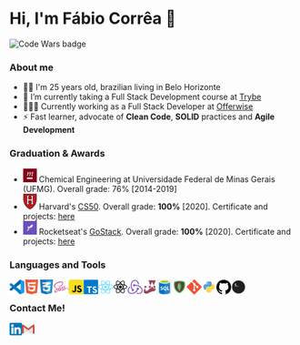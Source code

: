 # Hi, I'm Fábio Corrêa 👋

<img alt="Code Wars badge" width="100px" src="https://www.codewars.com/users/fabiosenracorrea/badges/micro" />

### About me

- 🧔🏽 I'm 25 years old, brazilian living in Belo Horizonte
- 🌱 I’m currently taking a Full Stack Development course at [Trybe](https://www.betrybe.com/)
- 👨🏻‍💻 Currently working as a Full Stack Developer at [Offerwise](https://www.offerwise.com/)
- ⚡ Fast learner, advocate of **Clean Code**, **SOLID** practices and **Agile Development**

### Graduation & Awards

<ul>
  <li>
    <img alt="ufmg" width="24px" src="https://github.com/fabiosenracorrea/fabiosenracorrea/blob/master/icons/ufmg.png" />
    <span>Chemical Engineering at Universidade Federal de Minas Gerais (UFMG). Overall grade: 76% [2014-2019]</span>
  </li>
  <li>
    <img alt="harvard" width="24px" src="https://github.com/fabiosenracorrea/fabiosenracorrea/blob/master/icons/harvard.png" />
    <span>Harvard's <a href="https://cs50.harvard.edu/x/2020/">CS50</a>. Overall grade: <strong>100%</strong> [2020]. Certificate and projects: <a href="https://github.com/fabiosenracorrea/CS50" target="_blank" rel="noreferrer">here</a></span>
  </li>
  <li>
    <img alt="rocketseat" width="24px" src="https://github.com/fabiosenracorrea/fabiosenracorrea/blob/master/icons/rocketseat.jpeg" />
    <span>Rocketseat's <a href="https://rocketseat.com.br/">GoStack</a>. Overall grade: <strong>100%</strong> [2020]. Certificate and projects: <a href="https://github.com/fabiosenracorrea/Rocketseat_go_stack" target="_blank" rel="noreferrer">here</a></span>
  </li>
</ul>


### Languages and Tools

<img align="left" alt="Visual Studio Code" width="26px" src="https://github.com/fabiosenracorrea/fabiosenracorrea/blob/master/icons/vscode.png" />
<img align="left" alt="HTML5" width="26px" src="https://github.com/fabiosenracorrea/fabiosenracorrea/blob/master/icons/html5.png" />
<img align="left" alt="CSS3" width="26px" src="https://github.com/fabiosenracorrea/fabiosenracorrea/blob/master/icons/css3.png" />
<img align="left" alt="Sass" width="26px" src="https://github.com/fabiosenracorrea/fabiosenracorrea/blob/master/icons/sass.png" />
<img align="left" alt="JavaScript" width="26px" src="https://github.com/fabiosenracorrea/fabiosenracorrea/blob/master/icons/javascript.png" />
<img align="left" alt="Typescript" width="26px" src="https://github.com/fabiosenracorrea/fabiosenracorrea/blob/master/icons/typescript.png" />
<img align="left" alt="React" width="26px" src="https://github.com/fabiosenracorrea/fabiosenracorrea/blob/master/icons/react.png" />
<img align="left" alt="React-Native" width="26px" src="https://github.com/fabiosenracorrea/fabiosenracorrea/blob/master/icons/react-native.png" />
<img align="left" alt="Redux" width="26px" src="https://github.com/fabiosenracorrea/fabiosenracorrea/blob/master/icons/redux.png" />
<img align="left" alt="Jest" width="26px" src="https://github.com/fabiosenracorrea/fabiosenracorrea/blob/master/icons/jest.png" />
<img align="left" alt="SQL" width="26px" src="https://github.com/fabiosenracorrea/fabiosenracorrea/blob/master/icons/sql.png" />
<img align="left" alt="MongoDB" width="26px" src="https://github.com/fabiosenracorrea/fabiosenracorrea/blob/master/icons/mongodb.png" />
<img align="left" alt="Git" width="26px" src="https://github.com/fabiosenracorrea/fabiosenracorrea/blob/master/icons/git.png" />
<img align="left" alt="Git" width="26px" src="https://github.com/fabiosenracorrea/fabiosenracorrea/blob/master/icons/python.png" />
<img align="left" alt="GitHub" width="26px" src="https://github.com/fabiosenracorrea/fabiosenracorrea/blob/master/icons/github.png" />
<img align="left" alt="Terminal" width="26px" src="https://github.com/fabiosenracorrea/fabiosenracorrea/blob/master/icons/terminal.png" />

<br />

### Contact Me!

[<img align="left" alt="Fábio S. Corrêa | LinkedIn" width="22px" src="https://github.com/fabiosenracorrea/fabiosenracorrea/blob/master/icons/linkedin.png" />](https://www.linkedin.com/in/fabiosenracorrea/)
[<img align="left" alt="Fábio S. Corrêa | Email" width="22px" src="https://github.com/fabiosenracorrea/fabiosenracorrea/blob/master/icons/gmail.png" />](mailto:fabiosenracorrea@gmail.com)

<br />
